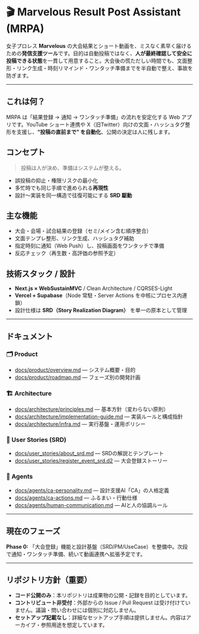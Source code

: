 # 🎬 Marvelous Result Post Assistant (MRPA)

女子プロレス **Marvelous** の大会結果とショート動画を、ミスなく素早く届けるための**発信支援ツール**です。目的は自動投稿ではなく、**人が最終確認して安全に投稿できる状態**を一貫して用意すること。大会後の慌ただしい時間でも、文面整形・リンク生成・時刻リマインド・ワンタッチ準備までを半自動で整え、事故を防ぎます。

---

## これは何？

MRPA は「結果登録 → 通知 → ワンタッチ準備」の流れを安定化する Web アプリです。YouTube ショート連携や X（旧Twitter）向けの文面・ハッシュタグ整形を支援し、**“投稿の直前まで” を自動化**、公開の決定は人に残します。

## コンセプト

> 投稿は人が決め、準備はシステムが整える。

- 誤投稿の抑止・権限リスクの最小化
- 多忙時でも同じ手順で進められる**再現性**
- 設計〜実装を同一構造で往復可能にする **SRD 駆動**

## 主な機能

- 大会・会場・試合結果の登録（セミ/メイン含む順序整合）
- 文面テンプレ整形、リンク生成、ハッシュタグ補助
- 指定時刻に通知（Web Push）し、投稿画面をワンタッチで準備
- 反応チェック（再生数・高評価の参照予定）

## 技術スタック / 設計

- **Next.js × WebSustainMVC** / Clean Architecture / CQRSES-Light
- **Vercel + Supabase**（Node 常駐・Server Actions を中核にプロセス内連鎖）
- 設計仕様は **SRD（Story Realization Diagram）** を単一の原本として管理

---

## ドキュメント

### 🗂 Product

- [docs/product/overview.md](docs/product/overview.md) — システム概要・目的
- [docs/product/roadmap.md](docs/product/roadmap.md) — フェーズ別の開発計画

### 🏗 Architecture

- [docs/architecture/principles.md](docs/architecture/principles.md) — 基本方針（変わらない原則）
- [docs/architecture/implementation-guide.md](docs/architecture/implementation-guide.md) — 実装ルールと構成指針
- [docs/architecture/infra.md](docs/architecture/infra.md) — 実行基盤・運用ポリシー

### 🧩 User Stories (SRD)

- [docs/user_stories/about_srd.md](docs/user_stories/about_srd.md) — SRDの解説とテンプレート
- [docs/user_stories/register_event_srd.d2](docs/user_stories/register_event_srd.d2) — 大会登録ストーリー

### 🤖 Agents

- [docs/agents/ca-personality.md](docs/agents/ca-personality.md) — 設計支援AI「CA」の人格定義
- [docs/agents/ca-actions.md](docs/agents/ca-actions.md) — ふるまい・行動仕様
- [docs/agents/human-communication.md](docs/agents/human-communication.md) — AIと人の協調ルール

---

## 現在のフェーズ

**Phase 0:** 「大会登録」機能と設計基盤（SRD/PM/UseCase）を整備中。次段で通知・ワンタッチ準備、続いて動画連携へ拡張予定です。

---

## リポジトリ方針（重要）

- **コード公開のみ**：本リポジトリは成果物の公開・記録を目的としています。
- **コントリビュート非受付**：外部からの Issue / Pull Request は受け付けていません。議論・問い合わせには個別に対応しません。
- **セットアップ記載なし**：詳細なセットアップ手順は提供しません。内容はアーカイブ・参照用途を想定しています。
